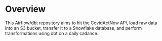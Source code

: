 Overview
========

This Airflow/dbt repository aims to hit the CovidActNow API, load raw data into an S3 bucket, transfer it to a Snowflake database, and perform transformations using dbt on a daily cadance. 

